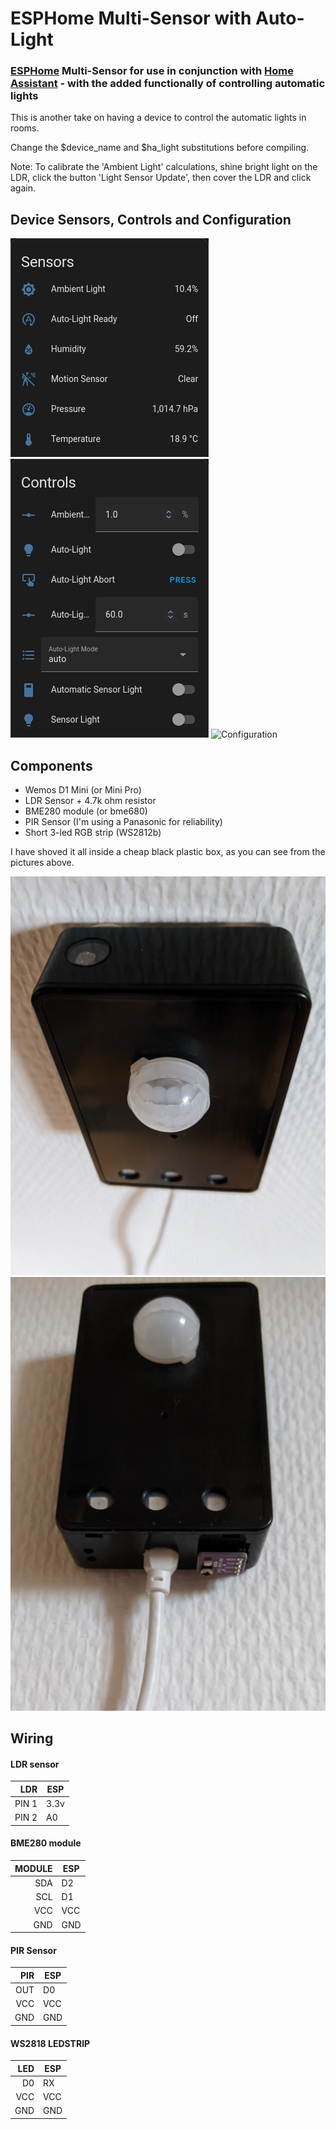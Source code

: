 ESPHome Multi-Sensor with Auto-Light
====================================

### [ESPHome](https://esphome.io/) Multi-Sensor for use in conjunction with [Home Assistant](https://www.home-assistant.io/) - with the added functionally of controlling automatic lights ###

This is another take on having a device to control the automatic lights in rooms.

Change the $device_name and $ha_light substitutions before compiling.

Note: To calibrate the 'Ambient Light' calculations, shine bright light on the LDR, click the button 'Light Sensor Update', then cover the LDR and click again.

## Device Sensors, Controls and Configuration ##
![Sensors](./assets/images/sensors.png)
![Controls](./assets/images/controls.png)
![Configuration](./assets/images/config.png)

Components
-----------

* Wemos D1 Mini (or Mini Pro)
* LDR Sensor + 4.7k ohm resistor
* BME280 module (or bme680)
* PIR Sensor (I'm using a Panasonic for reliability)
* Short 3-led RGB strip (WS2812b)

I have shoved it all inside a cheap black plastic box, as you can see from the pictures above.

![top](./assets/images/box-top.jpg)
![bottom](./assets/images/box-bottom.jpg)



Wiring
-------
#### LDR sensor ####
|    LDR |   ESP |
|-------:|-------|
| PIN 1  |  3.3v |
| PIN 2  |   A0  |

#### BME280 module ####
| MODULE |   ESP |
|-------:|-------|
|   SDA  |   D2  |
|   SCL  |   D1  |
|   VCC  |  VCC  |
|   GND  |  GND  |

#### PIR Sensor ####
|  PIR  | ESP |
|------:|-----|
|   OUT |  D0 |
|   VCC | VCC |
|   GND | GND |


#### WS2818 LEDSTRIP ####
|  LED  | ESP |
|------:|-----|
|    D0 |  RX |
|   VCC | VCC |
|   GND | GND |

